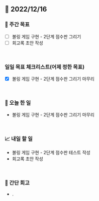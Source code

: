 ## 📅 2022/12/16


### 👏 주간 목표

- [ ] 볼링 게임 구현 - 2단계 점수판 그리기
- [ ] 회고록 초안 작성

<br/>

### 일일 목표 체크리스트(어제 정한 목표)

- [x] 볼링 게임 구현 - 2단계 점수판 그리기 마무리

<br/>

### 💯 오늘 한 일

- 볼링 게임 구현 - 2단계 점수판 그리기 마무리

<br/>

### 📈 내일 할 일

- 볼링 게임 구현 - 2단계 점수판 테스트 작성
- 회고록 초안 작성

<br/>

### 🤔 간단 회고

- .
 
